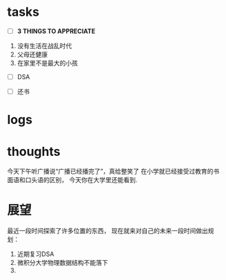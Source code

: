 # tasks
- [ ] **3 THINGS TO APPRECIATE**
1. 没有生活在战乱时代
2. 父母还健康
3. 在家里不是最大的小孩
- [ ] DSA
- [ ] 还书


# logs





# thoughts
今天下午听广播说“广播已经播完了”，真给整笑了
在小学就已经接受过教育的书面语和口头语的区别，
今天你在大学里还能看到.

# 展望
最近一段时间探索了许多位置的东西，
现在就来对自己的未来一段时间做出规划：
1. 近期复习DSA
2. 微积分大学物理数据结构不能落下
3. 